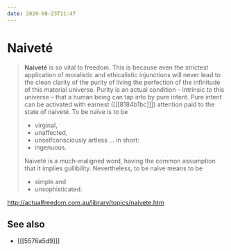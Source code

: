 ```yaml
---
date: 2020-08-23T11:47
---
```


# Naiveté

> **Naiveté** is so vital to freedom. This is because even the strictest application of moralistic and ethicalistic injunctions will never lead to the clean clarity of the purity of living the perfection of the infinitude of this material universe. Purity is an actual condition – intrinsic to this universe – that a human being can tap into by pure intent. Pure intent can be activated with earnest ([[[8184b1bc]]]) attention paid to the state of naiveté. To be naïve is to be 
> - virginal, 
> - unaffected,
> - unselfconsciously artless ... in short: 
> - ingenuous. 
>
> Naiveté is a much-maligned word, having the common assumption that it implies gullibility. Nevertheless, to be naïve means to be
> - simple and
> - unsophisticated.

<http://actualfreedom.com.au/library/topics/naivete.htm>

## See also

* [[[5576a5d9]]]
